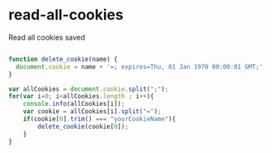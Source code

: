 # read-all-cookies
Read all cookies saved


```javascript

function delete_cookie(name) {
  document.cookie = name + '=; expires=Thu, 01 Jan 1970 00:00:01 GMT;';
}

var allCookies = document.cookie.split(";");
for(var i=0; i<allCookies.length ; i++){
	console.info(allCookies[i]);
	var cookie = allCookies[i].split("=");
	if(cookie[0].trim() === "yourCookieName"){
		delete_cookie(cookie[0]);
	}
}
```
